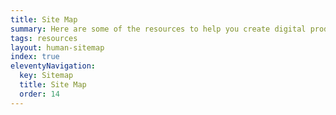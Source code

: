 ```yaml
---
title: Site Map
summary: Here are some of the resources to help you create digital products.
tags: resources
layout: human-sitemap
index: true
eleventyNavigation:
  key: Sitemap
  title: Site Map
  order: 14
---
```

